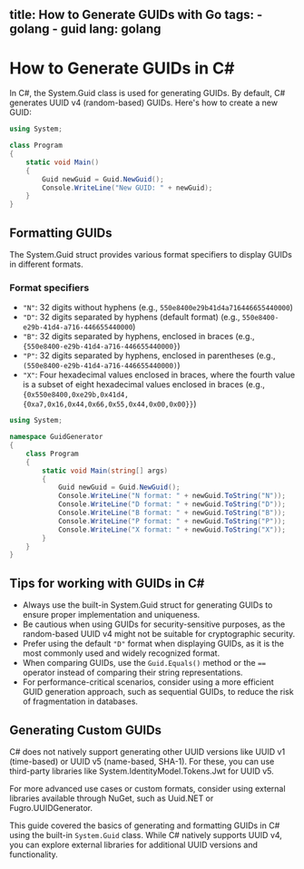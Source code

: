 title: How to Generate GUIDs with Go
tags:
    - golang
    - guid
lang: golang
---

# How to Generate GUIDs in C#

In C#, the System.Guid class is used for generating GUIDs. By default, C# generates UUID v4 (random-based) GUIDs. Here's how to create a new GUID:
```csharp
using System;

class Program
{
    static void Main()
    {
        Guid newGuid = Guid.NewGuid();
        Console.WriteLine("New GUID: " + newGuid);
    }
}
```

## Formatting GUIDs
The System.Guid struct provides various format specifiers to display GUIDs in different formats.

### Format specifiers
- `"N"`: 32 digits without hyphens (e.g., `550e8400e29b41d4a716446655440000`)
- `"D"`: 32 digits separated by hyphens (default format) (e.g., `550e8400-e29b-41d4-a716-446655440000`)
- `"B"`: 32 digits separated by hyphens, enclosed in braces (e.g., `{550e8400-e29b-41d4-a716-446655440000}`)
- `"P"`: 32 digits separated by hyphens, enclosed in parentheses (e.g., `(550e8400-e29b-41d4-a716-446655440000)`)
- `"X"`: Four hexadecimal values enclosed in braces, where the fourth value is a subset of eight hexadecimal values enclosed in braces (e.g., `{0x550e8400,0xe29b,0x41d4,{0xa7,0x16,0x44,0x66,0x55,0x44,0x00,0x00}}`)

```csharp
using System;

namespace GuidGenerator
{
    class Program
    {
        static void Main(string[] args)
        {
            Guid newGuid = Guid.NewGuid();
            Console.WriteLine("N format: " + newGuid.ToString("N"));
            Console.WriteLine("D format: " + newGuid.ToString("D"));
            Console.WriteLine("B format: " + newGuid.ToString("B"));
            Console.WriteLine("P format: " + newGuid.ToString("P"));
            Console.WriteLine("X format: " + newGuid.ToString("X"));
        }
    }
}
```

## Tips for working with GUIDs in C#
- Always use the built-in System.Guid struct for generating GUIDs to ensure proper implementation and uniqueness.
- Be cautious when using GUIDs for security-sensitive purposes, as the random-based UUID v4 might not be suitable for cryptographic security.
- Prefer using the default `"D"` format when displaying GUIDs, as it is the most commonly used and widely recognized format.
- When comparing GUIDs, use the `Guid.Equals()` method or the `==` operator instead of comparing their string representations.
- For performance-critical scenarios, consider using a more efficient GUID generation approach, such as sequential GUIDs, to reduce the risk of fragmentation in databases.

## Generating Custom GUIDs
C# does not natively support generating other UUID versions like UUID v1 (time-based) or UUID v5 (name-based, SHA-1). For these, you can use third-party libraries like System.IdentityModel.Tokens.Jwt for UUID v5.

For more advanced use cases or custom formats, consider using external libraries available through NuGet, such as Uuid.NET or Fugro.UUIDGenerator.

This guide covered the basics of generating and formatting GUIDs in C# using the built-in `System.Guid` class. While C# natively supports UUID v4, you can explore external libraries for additional UUID versions and functionality.